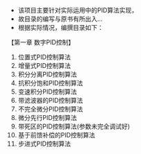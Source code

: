 	
* 该项目主要针对实际运用中的PID算法实现，
* 故目录的编写与原书有所出入...	
* 根据实际情况，编撰目录如下：

【第一章 数字PID控制】

1. 位置式PID控制算法
2. 增量式PID控制算法
3. 积分分离PID控制算法
4. 抗积分饱和PID控制算法
5. 变速积分PID控制算法
6. 带滤波器的PID控制算法
7. 不完全微分PID控制算法
8. 微分先行PID控制算法
9. 带死区的PID控制算法(参数未完全调试好)
10. 基于前馈补偿的PID控制算法
11. 步进式PID控制算法



